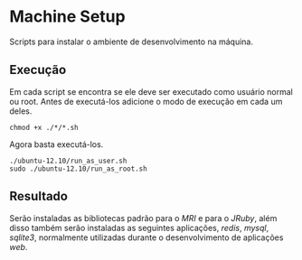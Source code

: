 # Machine Setup

Scripts para instalar o ambiente de desenvolvimento na máquina.

## Execução

Em cada script se encontra se ele deve ser executado como usuário normal ou root.
Antes de executá-los adicione o modo de execução em cada um deles.

    chmod +x ./*/*.sh

Agora basta executá-los.

    ./ubuntu-12.10/run_as_user.sh
    sudo ./ubuntu-12.10/run_as_root.sh

## Resultado

Serão instaladas as bibliotecas padrão para o _MRI_ e para o _JRuby_, além disso também serão
instaladas as seguintes aplicações, _redis_, _mysql_, _sqlite3_, normalmente utilizadas durante
o desenvolvimento de aplicações _web_.
